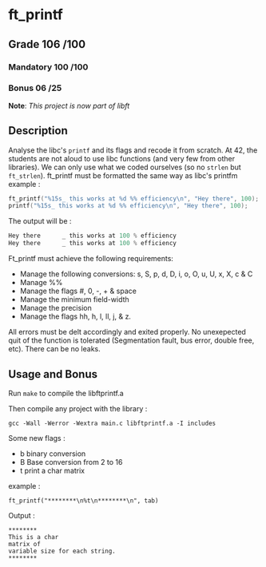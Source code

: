 # ft_printf

## Grade		    106	/100

### Mandatory	    100	/100
###	Bonus		    06	/25

**Note**: *This project is now part of libft*

## Description

Analyse the libc's ```printf``` and its flags and recode it from scratch.
At 42, the students are not aloud to use libc functions (and very few from other libraries). We can only use what we coded ourselves (so no ```strlen``` but ```ft_strlen```).
ft_printf must be formatted the same way as libc's printfm example :
```C
ft_printf("%15s_ this works at %d %% efficiency\n", "Hey there", 100);
printf("%15s_ this works at %d %% efficiency\n", "Hey there", 100);
```

The output will be : 
```C
Hey there      _ this works at 100 % efficiency
Hey there      _ this works at 100 % efficiency
```
Ft_printf must achieve the following requirements:
- Manage the following conversions: s, S, p, d, D, i, o, O, u, U, x, X, c & C
- Manage %%
- Manage the flags #, 0, -, + & space
- Manage the minimum field-width
- Manage the precision
- Manage the flags hh, h, l, ll, j, & z.

All errors must be delt accordingly and exited properly. No unexepected quit of the function is tolerated (Segmentation fault, bus error, double free, etc). There can be no leaks.

## Usage and Bonus

Run ```make``` to compile the libftprintf.a

Then compile any project with the library : 
```
gcc -Wall -Werror -Wextra main.c libftprintf.a -I includes
```
Some new flags :
 - b binary conversion
 - B Base conversion from 2 to 16
 - t print a char matrix
 
 example : 
 ```
 ft_printf("********\n%t\n********\n", tab)
 ```
 Output :
 ```
 ********
 This is a char
 matrix of
 variable size for each string.
 ********
 ```
 
